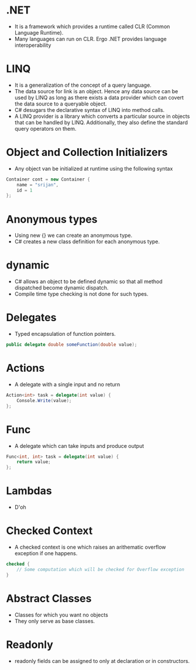 .NET
====
- It is a framework which provides a runtime called CLR (Common Language
Runtime).
- Many languages can run on CLR. Ergo .NET provides language interoperability

LINQ
====
- It is a generalization of the concept of a query language.
- The data source for link is an object. Hence any data source can be used by
LINQ as long as there exists a data provider which can covert the data source
to a queryable object.
- C# desugars the declarative syntax of LINQ into method calls.
- A LINQ provider is a library which converts a particular source in objects that
can be handled by LINQ. Additionally, they also define the standard query operators
on them.

Object and Collection Initializers
==================================
- Any object van be initialized at runtime using the following syntax

```c#
Container cont = new Container {
    name = "srijan",
    id = 1
};
```

Anonymous types
===============
- Using new {} we can create an anonymous type.
- C# creates a new class definition for each anonymous type.

dynamic
=======
- C# allows an object to be defined dynamic so that all method
    dispatched become dynamic dispatch.
- Compile time type checking is not done for such types.


Delegates
=========
- Typed encapsulation of function pointers.

```c#
public delegate double someFunction(double value);
```

Actions
=======
- A delegate with a single input and no return

```c#
Action<int> task = delegate(int value) {
    Console.Write(value);
};
```

Func
====
- A delegate which can take inputs and produce output

```c#
Func<int, int> task = delegate(int value) {
    return value;
};
```

Lambdas
=======
- D'oh

Checked Context
===============
- A checked context is one which raises an arithematic overflow exception
    if one happens.

```c#
checked {
    // Some computation which will be checked for Overflow exception
}
```

Abstract Classes
================
- Classes for which you want no objects
- They only serve as base classes.

Readonly
========
- readonly fields can be assigned to only at declaration or in constructors.
